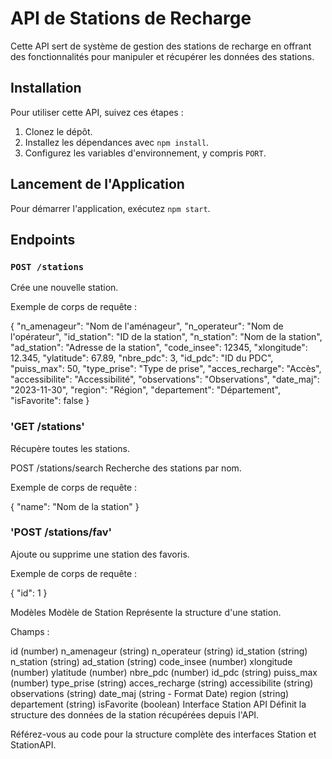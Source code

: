 # API de Stations de Recharge

Cette API sert de système de gestion des stations de recharge en offrant des fonctionnalités pour manipuler et récupérer les données des stations.

## Installation

Pour utiliser cette API, suivez ces étapes :

1. Clonez le dépôt.
2. Installez les dépendances avec `npm install`.
3. Configurez les variables d'environnement, y compris `PORT`.

## Lancement de l'Application

Pour démarrer l'application, exécutez `npm start`.

## Endpoints 

### `POST /stations`

Crée une nouvelle station.

Exemple de corps de requête :

{
  "n_amenageur": "Nom de l'aménageur",
  "n_operateur": "Nom de l'opérateur",
  "id_station": "ID de la station",
  "n_station": "Nom de la station",
  "ad_station": "Adresse de la station",
  "code_insee": 12345,
  "xlongitude": 12.345,
  "ylatitude": 67.89,
  "nbre_pdc": 3,
  "id_pdc": "ID du PDC",
  "puiss_max": 50,
  "type_prise": "Type de prise",
  "acces_recharge": "Accès",
  "accessibilite": "Accessibilité",
  "observations": "Observations",
  "date_maj": "2023-11-30",
  "region": "Région",
  "departement": "Département",
  "isFavorite": false
}

### 'GET /stations'
Récupère toutes les stations.

POST /stations/search
Recherche des stations par nom.

Exemple de corps de requête :

{
  "name": "Nom de la station"
}

### 'POST /stations/fav'
Ajoute ou supprime une station des favoris.

Exemple de corps de requête :

{
  "id": 1
}

Modèles
Modèle de Station
Représente la structure d'une station.

Champs :

id (number)
n_amenageur (string)
n_operateur (string)
id_station (string)
n_station (string)
ad_station (string)
code_insee (number)
xlongitude (number)
ylatitude (number)
nbre_pdc (number)
id_pdc (string)
puiss_max (number)
type_prise (string)
acces_recharge (string)
accessibilite (string)
observations (string)
date_maj (string - Format Date)
region (string)
departement (string)
isFavorite (boolean)
Interface Station API
Définit la structure des données de la station récupérées depuis l'API.

Référez-vous au code pour la structure complète des interfaces Station et StationAPI.
